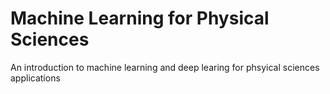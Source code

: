 Machine Learning  for Physical Sciences
==========================

An introduction to machine learning and deep learing  for phsyical sciences applications

